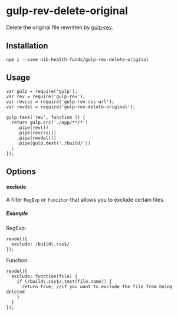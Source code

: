 # gulp-rev-delete-original

Delete the original file rewritten by [gulp-rev](https://github.com/sindresorhus/gulp-rev).

## Installation

    npm i --save nib-health-funds/gulp-rev-delete-original
  
## Usage

    var gulp = require('gulp');
    var rev = require('gulp-rev');
    var revcss = require('gulp-rev-css-url');
    var revdel = require('gulp-rev-delete-original');
    
    gulp.task('rev', function () {
      return gulp.src('./app/**/*')
        .pipe(rev())
        .pipe(revcss())
        .pipe(revdel())
        .pipe(gulp.dest('./build/'))
      ;
    });

## Options

#### exclude 

A filter `RegExp` or `funciton` that allows you to exclude certain files. 

##### Example

RegExp:

    revdel({
      exclude: /build\.css$/
    });

Function: 

    revdel({
      exclude: function(file) {
        if (/build\.css$/.test(file.name)) {
          return true; //if you want to exclude the file from being deleted
        }
      }
    });